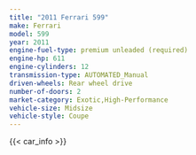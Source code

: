 ```yaml
---
title: "2011 Ferrari 599"
make: Ferrari
model: 599
year: 2011
engine-fuel-type: premium unleaded (required)
engine-hp: 611
engine-cylinders: 12
transmission-type: AUTOMATED_Manual
driven-wheels: Rear wheel drive
number-of-doors: 2
market-category: Exotic,High-Performance
vehicle-size: Midsize
vehicle-style: Coupe
---
```


{{< car_info >}}
